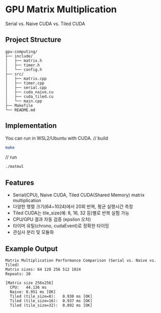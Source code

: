 # GPU Matrix Multiplication 
Serial vs. Naive CUDA vs. Tiled CUDA

## Project Structure

```
gpu-computing/
├── include/
│   ├── matrix.h         
│   ├── timer.h          
│   └── config.h         
├── src/
│   ├── matrix.cpp    
│   ├── timer.cpp        
│   ├── serial.cpp       
│   ├── cuda_naive.cu    
│   ├── cuda_tiled.cu    
│   └── main.cpp         
├── Makefile             
└── README.md        
```

## Implementation
You can run in WSL2/Ubuntu with CUDA.
// build
```sh
make
```
// run
```sh
./matmul
```

## Features
- Serial(CPU), Naive CUDA, Tiled CUDA(Shared Memory) matrix multiplication
- 다양한 행렬 크기(64~1024)에서 20회 반복, 평균 실행시간 측정
- Tiled CUDA는 tile_size(예: 8, 16, 32 등)별로 반복 실험 가능
- CPU/GPU 결과 자동 검증 (epsilon 오차)
- 타이머 유틸(chrono, cudaEvent)로 정확한 타이밍
- 관심사 분리 및 모듈화

## Example Output
```
Matrix Multiplication Performance Comparison (Serial vs. Naive vs. Tiled)
Matrix sizes: 64 128 256 512 1024
Repeats: 20

[Matrix size 256x256]
  CPU:   44.136 ms
  Naive: 0.951 ms [OK]
  Tiled (tile_size=8):   0.930 ms [OK]
  Tiled (tile_size=16):  0.937 ms [OK]
  Tiled (tile_size=32):  0.892 ms [OK]
```